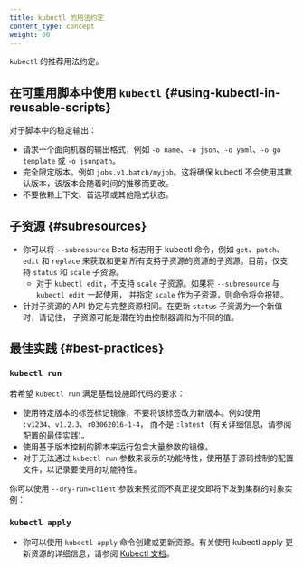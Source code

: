 ```yaml
---
title: kubectl 的用法约定
content_type: concept
weight: 60
---
```


`kubectl` 的推荐用法约定。



## 在可重用脚本中使用 `kubectl` {#using-kubectl-in-reusable-scripts}

对于脚本中的稳定输出：


* 请求一个面向机器的输出格式，例如 `-o name`、`-o json`、`-o yaml`、`-o go template` 或 `-o jsonpath`。
* 完全限定版本。例如 `jobs.v1.batch/myjob`。这将确保 kubectl 不会使用其默认版本，该版本会随着时间的推移而更改。
* 不要依赖上下文、首选项或其他隐式状态。

## 子资源    {#subresources}


* 你可以将 `--subresource` Beta 标志用于 kubectl 命令，例如 `get`、`patch`、`edit` 和 `replace`
  来获取和更新所有支持子资源的资源的子资源。目前，仅支持 `status` 和 `scale` 子资源。
  * 对于 `kubectl edit`，不支持 `scale` 子资源。如果将 `--subresource` 与 `kubectl edit` 一起使用，
    并指定 `scale` 作为子资源，则命令将会报错。
* 针对子资源的 API 协定与完整资源相同。在更新 `status` 子资源为一个新值时，请记住，
  子资源可能是潜在的由控制器调和为不同的值。

## 最佳实践 {#best-practices}

### `kubectl run`

若希望 `kubectl run` 满足基础设施即代码的要求：


* 使用特定版本的标签标记镜像，不要将该标签改为新版本。例如使用 `:v1234`、`v1.2.3`、`r03062016-1-4`，
  而不是 `:latest`（有关详细信息，请参阅[配置的最佳实践](/zh-cn/docs/concepts/configuration/overview/#container-images))。
* 使用基于版本控制的脚本来运行包含大量参数的镜像。
* 对于无法通过 `kubectl run` 参数来表示的功能特性，使用基于源码控制的配置文件，以记录要使用的功能特性。

你可以使用 `--dry-run=client` 参数来预览而不真正提交即将下发到集群的对象实例：

### `kubectl apply`

* 你可以使用 `kubectl apply` 命令创建或更新资源。有关使用 kubectl apply 更新资源的详细信息，请参阅 [Kubectl 文档](https://kubectl.docs.kubernetes.io)。
